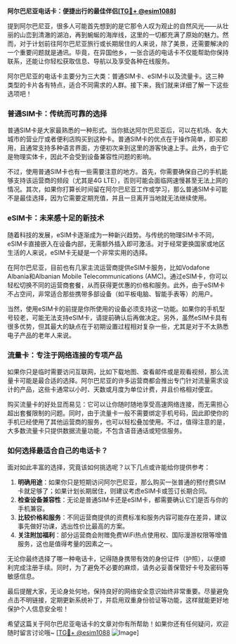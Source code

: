 **阿尔巴尼亚电话卡：便捷出行的最佳伴侣[[TG💪+ @esim1088](https://t.me/s/esim1088)]**

提到阿尔巴尼亚，很多人可能首先想到的是它那令人叹为观止的自然风光——从壮丽的山峦到清澈的湖泊，再到蜿蜒的海岸线，这里的一切都充满了原始的魅力。然而，对于计划前往阿尔巴尼亚旅行或长期居住的人来说，除了美景，还需要解决的一个重要问题就是通讯。毕竟，在异国他乡，一张合适的电话卡不仅能帮助你保持联系，还能让你轻松获取信息、导航以及享受各种在线服务。

阿尔巴尼亚的电话卡主要分为三大类：普通SIM卡、eSIM卡以及流量卡。这三种类型的卡片各有特点，适合不同需求的人群。接下来，我们就来详细了解一下这些选项吧！

### 普通SIM卡：传统而可靠的选择

普通SIM卡是大家最熟悉的一种形式。当你抵达阿尔巴尼亚后，可以在机场、各大城市的营业厅或者便利店购买到这种卡。普通SIM卡的优点在于操作简单，即买即用，且通常支持多种语言界面，方便初次来到这里的游客快速上手。此外，由于它是物理实体卡，因此不会受到设备兼容性问题的影响。

不过，使用普通SIM卡也有一些需要注意的地方。首先，你需要确保自己的手机能够支持该运营商的频段（尤其是4G LTE），否则可能会面临网速慢甚至无法上网的情况。其次，如果你打算长时间留在阿尔巴尼亚工作或学习，那么普通SIM卡可能不是最佳选择，因为它需要定期充值，并且一旦离开当地就无法继续使用。

### eSIM卡：未来感十足的新技术

随着科技的发展，eSIM卡逐渐成为一种新兴趋势。与传统的物理SIM卡不同，eSIM卡直接嵌入在设备内部，无需额外插入即可激活。对于经常更换国家或地区生活的人来说，eSIM卡无疑是一个非常实用的选择。

在阿尔巴尼亚，目前也有几家主流运营商提供eSIM卡服务，比如Vodafone Albania和Albanian Mobile Telecommunications (AMC)。通过eSIM卡，你可以轻松切换不同的运营商套餐，从而获得更优惠的价格和服务。此外，由于eSIM卡不占空间，非常适合那些携带多部设备（如平板电脑、智能手表等）的用户。

当然，使用eSIM卡的前提是你所使用的设备必须支持这一功能。如果你的手机型号较老，可能无法支持eSIM卡，请提前确认后再做决定。另外，虽然eSIM卡具有很多优势，但其最大的缺点在于初期设置过程相对复杂一些，尤其是对于不太熟悉电子产品的老年人来说。

### 流量卡：专注于网络连接的专项产品

如果你只是临时需要访问互联网，比如下载地图、查看邮件或是观看视频，那么流量卡可能是最合适的选择。阿尔巴尼亚的许多运营商都会推出专门针对流量需求设计的产品，这些卡通常以小时、天数或月度为单位计费，并且价格相对便宜。

购买流量卡的好处显而易见：它可以让你随时随地享受高速网络连接，而无需担心超出套餐限制的问题。同时，由于流量卡一般不需要绑定手机号码，因此即使你的手机已经使用了其他运营商的服务，也可以轻松叠加使用。不过，值得注意的是，大多数流量卡只提供数据流量功能，不包含语音通话或短信服务。

### 如何选择最适合自己的电话卡？

面对如此丰富的选择，究竟该如何挑选呢？以下几点或许能给你提供参考：

1. **明确用途**：如果你只是短期访问阿尔巴尼亚，那么购买一张普通的预付费SIM卡就足够了；如果计划长期居住，则建议考虑eSIM卡或签订长期合同。
2. **检查设备兼容性**：无论是普通SIM卡还是eSIM卡，都需要确认它们是否与你的手机兼容。
3. **比较价格和服务**：不同运营商提供的资费标准和服务内容可能存在差异，建议事先做好功课，选出性价比最高的方案。
4. **关注附加福利**：部分运营商会附赠免费WiFi热点使用权、国际漫游权限等增值服务，这也是值得考量的因素之一。

无论你最终选择了哪一种电话卡，记得随身携带有效的身份证件（护照），以便顺利完成注册手续。同时，为了避免不必要的麻烦，请务必妥善保管好卡号及密码等敏感信息。

最后提醒大家，无论身处何地，保持良好的网络安全意识始终非常重要。尽量避免点击不明链接，定期更新系统补丁，并启用双重身份验证等功能，这样就能更好地保护个人信息安全啦！

希望这篇关于阿尔巴尼亚电话卡的文章对你有所帮助！如果你还有任何疑问，欢迎随时留言讨论哦~ [[TG💪+ @esim1088](https://t.me/s/esim1088) ![Image](https://i.postimg.cc/4NQfJmqS/Snipaste-2025-05-13-00-14-12.png)]